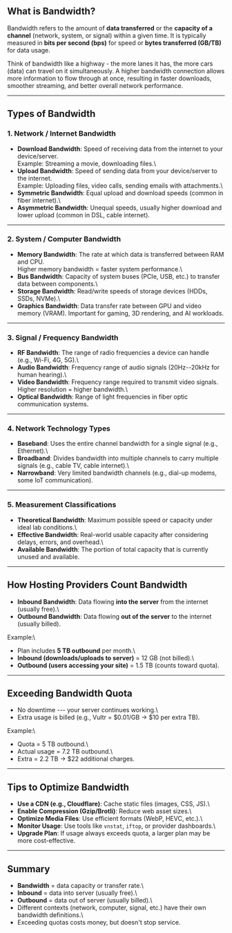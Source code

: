 ## What is Bandwidth?

Bandwidth refers to the amount of **data transferred** or the **capacity
of a channel** (network, system, or signal) within a given time. It is
typically measured in **bits per second (bps)** for speed or **bytes
transferred (GB/TB)** for data usage.

Think of bandwidth like a highway - the more lanes it has, the more cars (data) can travel on it simultaneously.
A higher bandwidth connection allows more information to flow through at once,
resulting in faster downloads, smoother streaming, and better overall network performance.

------------------------------------------------------------------------

## Types of Bandwidth

### 1. Network / Internet Bandwidth

-   **Download Bandwidth**: Speed of receiving data from the internet to
    your device/server.\
    Example: Streaming a movie, downloading files.\
-   **Upload Bandwidth**: Speed of sending data from your device/server
    to the internet.\
    Example: Uploading files, video calls, sending emails with
    attachments.\
-   **Symmetric Bandwidth**: Equal upload and download speeds (common in
    fiber internet).\
-   **Asymmetric Bandwidth**: Unequal speeds, usually higher download
    and lower upload (common in DSL, cable internet).

------------------------------------------------------------------------

### 2. System / Computer Bandwidth

-   **Memory Bandwidth**: The rate at which data is transferred between
    RAM and CPU.\
    Higher memory bandwidth = faster system performance.\
-   **Bus Bandwidth**: Capacity of system buses (PCIe, USB, etc.) to
    transfer data between components.\
-   **Storage Bandwidth**: Read/write speeds of storage devices (HDDs,
    SSDs, NVMe).\
-   **Graphics Bandwidth**: Data transfer rate between GPU and video
    memory (VRAM). Important for gaming, 3D rendering, and AI workloads.

------------------------------------------------------------------------

### 3. Signal / Frequency Bandwidth

-   **RF Bandwidth**: The range of radio frequencies a device can handle
    (e.g., Wi-Fi, 4G, 5G).\
-   **Audio Bandwidth**: Frequency range of audio signals (20Hz--20kHz
    for human hearing).\
-   **Video Bandwidth**: Frequency range required to transmit video
    signals. Higher resolution = higher bandwidth.\
-   **Optical Bandwidth**: Range of light frequencies in fiber optic
    communication systems.

------------------------------------------------------------------------

### 4. Network Technology Types

-   **Baseband**: Uses the entire channel bandwidth for a single signal
    (e.g., Ethernet).\
-   **Broadband**: Divides bandwidth into multiple channels to carry
    multiple signals (e.g., cable TV, cable internet).\
-   **Narrowband**: Very limited bandwidth channels (e.g., dial-up
    modems, some IoT communication).

------------------------------------------------------------------------

### 5. Measurement Classifications

-   **Theoretical Bandwidth**: Maximum possible speed or capacity under
    ideal lab conditions.\
-   **Effective Bandwidth**: Real-world usable capacity after
    considering delays, errors, and overhead.\
-   **Available Bandwidth**: The portion of total capacity that is
    currently unused and available.

------------------------------------------------------------------------

## How Hosting Providers Count Bandwidth

-   **Inbound Bandwidth**: Data flowing **into the server** from the
    internet (usually free).\
-   **Outbound Bandwidth**: Data flowing **out of the server** to the
    internet (usually billed).

Example:\
- Plan includes **5 TB outbound** per month.\
- **Inbound (downloads/uploads to server)** = 12 GB (not billed).\
- **Outbound (users accessing your site)** = 1.5 TB (counts toward
quota).

------------------------------------------------------------------------

## Exceeding Bandwidth Quota

-   No downtime --- your server continues working.\
-   Extra usage is billed (e.g., Vultr = \$0.01/GB → \$10 per extra TB).

Example:\
- Quota = 5 TB outbound.\
- Actual usage = 7.2 TB outbound.\
- Extra = 2.2 TB → \$22 additional charges.

------------------------------------------------------------------------

## Tips to Optimize Bandwidth

-   **Use a CDN (e.g., Cloudflare)**: Cache static files (images, CSS,
    JS).\
-   **Enable Compression (Gzip/Brotli)**: Reduce web asset sizes.\
-   **Optimize Media Files**: Use efficient formats (WebP, HEVC, etc.).\
-   **Monitor Usage**: Use tools like `vnstat`, `iftop`, or provider
    dashboards.\
-   **Upgrade Plan**: If usage always exceeds quota, a larger plan may
    be more cost-effective.

------------------------------------------------------------------------

## Summary

-   **Bandwidth** = data capacity or transfer rate.\
-   **Inbound** = data into server (usually free).\
-   **Outbound** = data out of server (usually billed).\
-   Different contexts (network, computer, signal, etc.) have their own
    bandwidth definitions.\
-   Exceeding quotas costs money, but doesn't stop service.
